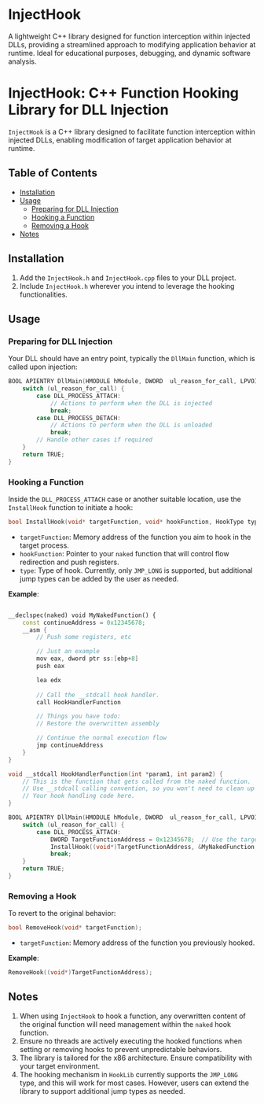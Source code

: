 # InjectHook
A lightweight C++ library designed for function interception within injected DLLs, providing a streamlined approach to modifying application behavior at runtime. Ideal for educational purposes, debugging, and dynamic software analysis.


# InjectHook: C++ Function Hooking Library for DLL Injection

`InjectHook` is a C++ library designed to facilitate function interception within injected DLLs, enabling modification of target application behavior at runtime.

## Table of Contents
- [Installation](#installation)
- [Usage](#usage)
  - [Preparing for DLL Injection](#preparing-for-dll-injection)
  - [Hooking a Function](#hooking-a-function)
  - [Removing a Hook](#removing-a-hook)
- [Notes](#notes)

## Installation

1. Add the `InjectHook.h` and `InjectHook.cpp` files to your DLL project.
2. Include `InjectHook.h` wherever you intend to leverage the hooking functionalities.

## Usage

### Preparing for DLL Injection

Your DLL should have an entry point, typically the `DllMain` function, which is called upon injection:

```cpp
BOOL APIENTRY DllMain(HMODULE hModule, DWORD  ul_reason_for_call, LPVOID lpReserved) {
    switch (ul_reason_for_call) {
        case DLL_PROCESS_ATTACH:
            // Actions to perform when the DLL is injected
            break;
        case DLL_PROCESS_DETACH:
            // Actions to perform when the DLL is unloaded
            break;
        // Handle other cases if required
    }
    return TRUE;
}
```

### Hooking a Function

Inside the `DLL_PROCESS_ATTACH` case or another suitable location, use the `InstallHook` function to initiate a hook:

```cpp
bool InstallHook(void* targetFunction, void* hookFunction, HookType type);
```

- `targetFunction`: Memory address of the function you aim to hook in the target process.
- `hookFunction`: Pointer to your `naked` function that will control flow redirection and push registers.
- `type`: Type of hook. Currently, only `JMP_LONG` is supported, but additional jump types can be added by the user as needed.

**Example**:

```cpp

__declspec(naked) void MyNakedFunction() {
    const continueAddress = 0x12345678;
    __asm {
        // Push some registers, etc

        // Just an example
        mov eax, dword ptr ss:[ebp+8]
        push eax

        lea edx
        
        // Call the __stdcall hook handler.
        call HookHandlerFunction

        // Things you have todo: 
        // Restore the overwritten assembly

        // Continue the normal execution flow
        jmp continueAddress
    }
}

void __stdcall HookHandlerFunction(int *param1, int param2) {
    // This is the function that gets called from the naked function.
    // Use __stdcall calling convention, so you won't need to clean up the stack
    // Your hook handling code here.
}

BOOL APIENTRY DllMain(HMODULE hModule, DWORD  ul_reason_for_call, LPVOID lpReserved) {
    switch (ul_reason_for_call) {
        case DLL_PROCESS_ATTACH:
            DWORD TargetFunctionAddress = 0x12345678;  // Use the target address of the main program
            InstallHook((void*)TargetFunctionAddress, &MyNakedFunction, HookLib::JMP_LONG);
            break;
    }
    return TRUE;
}
```

### Removing a Hook

To revert to the original behavior:

```cpp
bool RemoveHook(void* targetFunction);
```

- `targetFunction`: Memory address of the function you previously hooked.

**Example**:

```cpp
RemoveHook((void*)TargetFunctionAddress);
```

## Notes

1. When using `InjectHook` to hook a function, any overwritten content of the original function will need management within the `naked` hook function.
2. Ensure no threads are actively executing the hooked functions when setting or removing hooks to prevent unpredictable behaviors.
3. The library is tailored for the x86 architecture. Ensure compatibility with your target environment.
4. The hooking mechanism in `HookLib` currently supports the `JMP_LONG` type, and this will work for most cases. However, users can extend the library to support additional jump types as needed.
